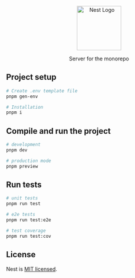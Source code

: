 <p align="center">
  <a href="http://nestjs.com/" target="blank"><img src="https://nestjs.com/img/logo-small.svg" width="120" alt="Nest Logo" /></a>
</p>

[circleci-image]: https://img.shields.io/circleci/build/github/nestjs/nest/master?token=abc123def456
[circleci-url]: https://circleci.com/gh/nestjs/nest

<p align="center">Server for the monorepo</p>

## Project setup

```bash
# Create .env template file
pnpm gen-env

# Installation
pnpm i
```

## Compile and run the project

```bash
# development
pnpm dev

# production mode
pnpm preview
```

## Run tests

```bash
# unit tests
pnpm run test

# e2e tests
pnpm run test:e2e

# test coverage
pnpm run test:cov
```

## License

Nest is [MIT licensed](https://github.com/nestjs/nest/blob/master/LICENSE).
